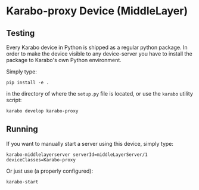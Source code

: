 # Karabo-proxy Device (MiddleLayer)

## Testing

Every Karabo device in Python is shipped as a regular python package.
In order to make the device visible to any device-server you have to install
the package to Karabo's own Python environment.

Simply type:

``pip install -e .``

in the directory of where the ``setup.py`` file is located, or use the ``karabo``
utility script:

``karabo develop karabo-proxy``

## Running

If you want to manually start a server using this device, simply type:

``karabo-middlelayerserver serverId=middleLayerServer/1 deviceClasses=Karabo-proxy``

Or just use (a properly configured):

``karabo-start``
